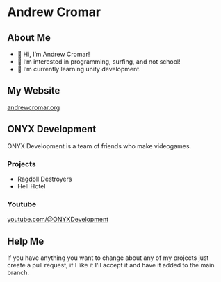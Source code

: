 # Andrew Cromar

## About Me
- 👋 Hi, I’m Andrew Cromar!
- 👀 I’m interested in programming, surfing, and not school!
- 🌱 I’m currently learning unity development.

## My Website
[andrewcromar.org](https://andrewcromar.org)

## ONYX Development
ONYX Development is a team of friends who make videogames.
### Projects
* Ragdoll Destroyers
* Hell Hotel
### Youtube
[youtube.com/@ONYXDevelopment](https://www.youtube.com/@ONYXDevelopment)

## Help Me
If you have anything you want to change about any of my projects just create a pull request, if I like it I'll accept it and have it added to the main branch.
